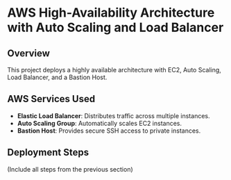 # AWS High-Availability Architecture with Auto Scaling and Load Balancer

## Overview
This project deploys a highly available architecture with EC2, Auto Scaling, Load Balancer, and a Bastion Host.

## AWS Services Used
- **Elastic Load Balancer**: Distributes traffic across multiple instances.
- **Auto Scaling Group**: Automatically scales EC2 instances.
- **Bastion Host**: Provides secure SSH access to private instances.

## Deployment Steps
(Include all steps from the previous section)
